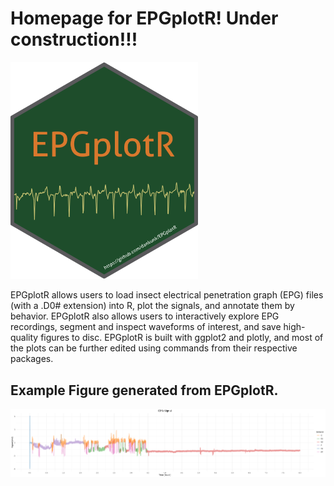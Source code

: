 # Homepage for EPGplotR! Under construction!!!
<img src="https://github.com/dankunk/EPGplotR/raw/main/EPGplotR.png" alt="Model" width="300"/>

EPGplotR allows users to load insect electrical penetration graph (EPG) 
 files (with a .D0# extension) into R, plot the signals, and annotate them by behavior. 
 EPGplotR also allows users to interactively explore EPG recordings, segment and inspect 
 waveforms of interest, and save high-quality figures to disc. EPGplotR is built with 
 ggplot2 and plotly, and most of the plots can be further edited using 
 commands from their respective packages. 

## Example Figure generated from EPGplotR. 
<img src="https://github.com/dankunk/EPGplotR/blob/main/example_EPGplotR_plot.png" alt ="Model" width="1000"/>
